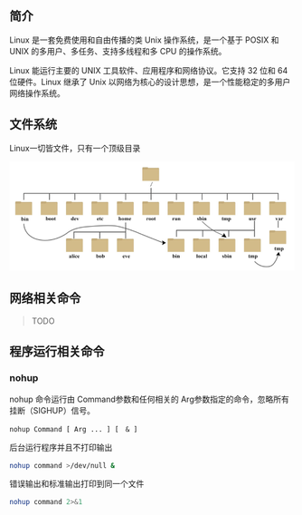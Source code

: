 ## 简介
Linux 是一套免费使用和自由传播的类 Unix 操作系统，是一个基于 POSIX 和 UNIX 的多用户、多任务、支持多线程和多 CPU 的操作系统。

Linux 能运行主要的 UNIX 工具软件、应用程序和网络协议。它支持 32 位和 64 位硬件。Linux 继承了 Unix 以网络为核心的设计思想，是一个性能稳定的多用户网络操作系统。

## 文件系统

Linux一切皆文件，只有一个顶级目录

![linux文件系统目录](../../../images/devops/linux-fileSystem-contents.png)

## 网络相关命令
> TODO


## 程序运行相关命令

### nohup

nohup 命令运行由 Command参数和任何相关的 Arg参数指定的命令，忽略所有挂断（SIGHUP）信号。
```
nohup Command [ Arg ... ] [　& ]
```

后台运行程序并且不打印输出
```bash
nohup command >/dev/null &
```

错误输出和标准输出打印到同一个文件
```bash
nohup command 2>&1
```
